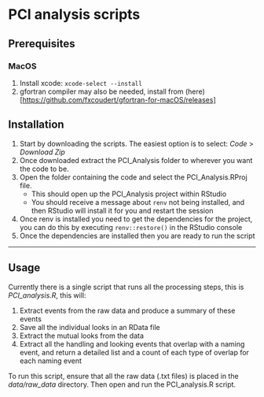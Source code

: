 # PCI analysis scripts

## Prerequisites

### MacOS

1. Install xcode: `xcode-select --install`
2. gfortran compiler may also be needed, install from (here)[https://github.com/fxcoudert/gfortran-for-macOS/releases]

## Installation

1. Start by downloading the scripts. The easiest option is to select: *Code* > *Download Zip*
2. Once downloaded extract the PCI_Analysis folder to wherever you want the code to be.
3. Open the folder containing the code and select the PCI_Analysis.RProj file.
   - This should open up the PCI_Analysis project within RStudio
   - You should receive a message about `renv` not being installed, and then RStudio will install it for you and restart the session
4. Once renv is installed you need to get the dependencies for the project, you can do this by executing `renv::restore()` in the RStudio console
5. Once the dependencies are installed then you are ready to run the script

---

## Usage

Currently there is a single script that runs all the processing steps, this is *PCI_analysis.R*, this will:
1. Extract events from the raw data and produce a summary of these events
2. Save all the individual looks in an RData file
3. Extract the mutual looks from the data
4. Extract all the handling and looking events that overlap with a naming event, and return a detailed list and a count of each type of overlap for each naming event

To run this script, ensure that all the raw data (.txt files) is placed in the *data/raw_data* directory. Then open and run the PCI_analysis.R script.
